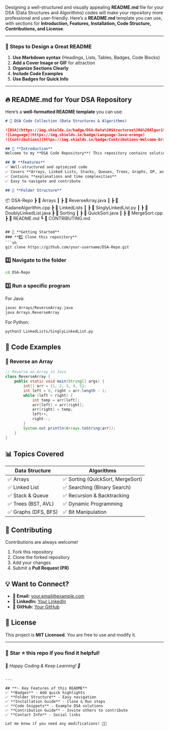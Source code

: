 Designing a well-structured and visually appealing **README.md** file for your DSA (Data Structures and Algorithms) codes will make your repository more professional and user-friendly. Here’s a **README.md** template you can use, with sections for **Introduction, Features, Installation, Code Structure, Contributions, and License**.

---

### **📌 Steps to Design a Great README**
1. **Use Markdown syntax** (Headings, Lists, Tables, Badges, Code Blocks)
2. **Add a Cover Image or GIF** for attraction
3. **Organize Sections Clearly**
4. **Include Code Examples**
5. **Use Badges for Quick Info**

---

## **🔥 README.md for Your DSA Repository**
Here’s a **well-formatted README template** you can use:

```md
# 🚀 DSA Code Collection (Data Structures & Algorithms)

![DSA](https://img.shields.io/badge/DSA-Data%20Structures%20&%20Algorithms-blue) 
![Language](https://img.shields.io/badge/Language-Java-orange)
![Contributions](https://img.shields.io/badge/Contributions-Welcome-brightgreen)

## 📌 **Introduction**
Welcome to my **DSA Code Repository**! This repository contains solutions to **various Data Structures and Algorithms (DSA) problems** implemented in **Java, C++, and Python**. The goal is to help **students, developers, and coding enthusiasts** improve their problem-solving skills.

## 🛠 **Features**
✅ Well-structured and optimized code  
✅ Covers **Arrays, Linked Lists, Stacks, Queues, Trees, Graphs, DP, and more**  
✅ Contains **explanations and time complexities**  
✅ Easy to navigate and contribute  

## 📂 **Folder Structure**
```
📦 DSA-Repo
 ┣ 📂 Arrays
 ┃ ┣ 📜 ReverseArray.java
 ┃ ┣ 📜 KadaneAlgorithm.cpp
 ┣ 📂 LinkedLists
 ┃ ┣ 📜 SinglyLinkedList.py
 ┃ ┣ 📜 DoublyLinkedList.java
 ┣ 📂 Sorting
 ┃ ┣ 📜 QuickSort.java
 ┃ ┣ 📜 MergeSort.cpp
 ┣ 📜 README.md
 ┗ 📜 CONTRIBUTING.md
```

## 🚀 **Getting Started**
### **1️⃣ Clone this repository**
```sh
git clone https://github.com/your-username/DSA-Repo.git
```
### **2️⃣ Navigate to the folder**
```sh
cd DSA-Repo
```
### **3️⃣ Run a specific program**
For Java:
```sh
javac Arrays/ReverseArray.java
java Arrays.ReverseArray
```
For Python:
```sh
python3 LinkedLists/SinglyLinkedList.py
```

## 📝 **Code Examples**
### 🔹 **Reverse an Array**
```java
// Reverse an Array in Java
class ReverseArray {
    public static void main(String[] args) {
        int[] arr = {1, 2, 3, 4, 5};
        int left = 0, right = arr.length - 1;
        while (left < right) {
            int temp = arr[left];
            arr[left] = arr[right];
            arr[right] = temp;
            left++;
            right--;
        }
        System.out.println(Arrays.toString(arr));
    }
}
```

## 📊 **Topics Covered**
| Data Structure | Algorithms |
|---------------|------------|
| ✅ Arrays     | ✅ Sorting (QuickSort, MergeSort) |
| ✅ Linked List | ✅ Searching (Binary Search) |
| ✅ Stack & Queue | ✅ Recursion & Backtracking |
| ✅ Trees (BST, AVL) | ✅ Dynamic Programming |
| ✅ Graphs (DFS, BFS) | ✅ Bit Manipulation |

## 🤝 **Contributing**
Contributions are always welcome!  
1. Fork this repository  
2. Clone the forked repository  
3. Add your changes  
4. Submit a **Pull Request (PR)**  

## 💡 **Want to Connect?**
- **📩 Email:** your.email@example.com  
- **🔗 LinkedIn:** [Your LinkedIn](https://linkedin.com/in/yourprofile)  
- **🐙 GitHub:** [Your GitHub](https://github.com/your-username)  

## 📜 **License**
This project is **MIT Licensed**. You are free to use and modify it.

---

### 🎯 **Star ⭐ this repo if you find it helpful!**  
📢 _Happy Coding & Keep Learning! 🚀_
```

---

## **✨ Key Features of this README**
✅ **Badges** - Add quick highlights  
✅ **Folder Structure** - Easy navigation  
✅ **Installation Guide** - Clone & Run steps  
✅ **Code Snippets** - Example DSA solutions  
✅ **Contribution Guide** - Invite others to contribute  
✅ **Contact Info** - Social links  

Let me know if you need any modifications! 🚀🔥